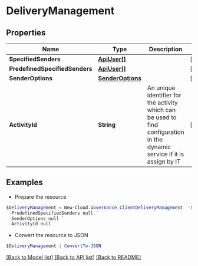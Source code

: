 # DeliveryManagement
## Properties

Name | Type | Description | Notes
------------ | ------------- | ------------- | -------------
**SpecifiedSenders** | [**ApiUser[]**](ApiUser.md) |  | [optional] 
**PredefinedSpecifiedSenders** | [**ApiUser[]**](ApiUser.md) |  | [optional] 
**SenderOptions** | [**SenderOptions**](SenderOptions.md) |  | [optional] 
**ActivityId** | **String** | An unique identifier for the activity which can be used to find configuration in the dynamic service if it is assign by IT | [optional] 

## Examples

- Prepare the resource
```powershell
$DeliveryManagement = New-Cloud.Governance.ClientDeliveryManagement  -SpecifiedSenders null `
 -PredefinedSpecifiedSenders null `
 -SenderOptions null `
 -ActivityId null
```

- Convert the resource to JSON
```powershell
$DeliveryManagement | ConvertTo-JSON
```

[[Back to Model list]](../README.md#documentation-for-models) [[Back to API list]](../README.md#documentation-for-api-endpoints) [[Back to README]](../README.md)

